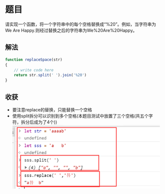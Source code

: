 # 题目
请实现一个函数，将一个字符串中的每个空格替换成“%20”。例如，当字符串为We Are Happy.则经过替换之后的字符串为We%20Are%20Happy。

## 解法
```javascript
function replaceSpace(str)
{
    // write code here
    return str.split(' ').join('%20')
}
```

## 收获
- 要注意replace的替换，只能替换一个空格
- 使用split拆分可以识别到多个空格(本题目测试中放置了三个空格(共五个字符，拆分后成为了4个))
![](./img/replace和split.png)
